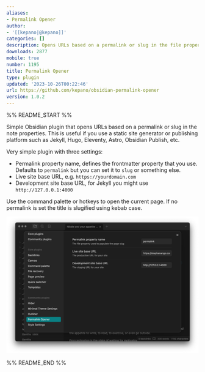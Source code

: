 ```yaml
---
aliases:
- Permalink Opener
author:
- '[[kepano|@kepano]]'
categories: []
description: Opens URLs based on a permalink or slug in the file properties
downloads: 2877
mobile: true
number: 1195
title: Permalink Opener
type: plugin
updated: '2023-10-26T00:22:46'
url: https://github.com/kepano/obsidian-permalink-opener
version: 1.0.2
---
```


%% README_START %%

Simple Obsidian plugin that opens URLs based on a permalink or slug in the note properties. This is useful if you use a static site generator or publishing platform such as Jekyll, Hugo, Eleventy, Astro, Obsidian Publish, etc.

Very simple plugin with three settings:

- Permalink property name, defines the frontmatter property that you use. Defaults to `permalink` but you can set it to `slug` or something else.
- Live site base URL, e.g. `https://yourdomain.com`
- Development site base URL, for Jekyll you might use `http://127.0.0.1:4000`

Use the command palette or hotkeys to open the current page. If no permalink is set the title is slugified using kebab case.

![Permalink Opener](https://raw.githubusercontent.com/kepano/obsidian-permalink-opener/HEAD/images/screenshot.png)


%% README_END %%
